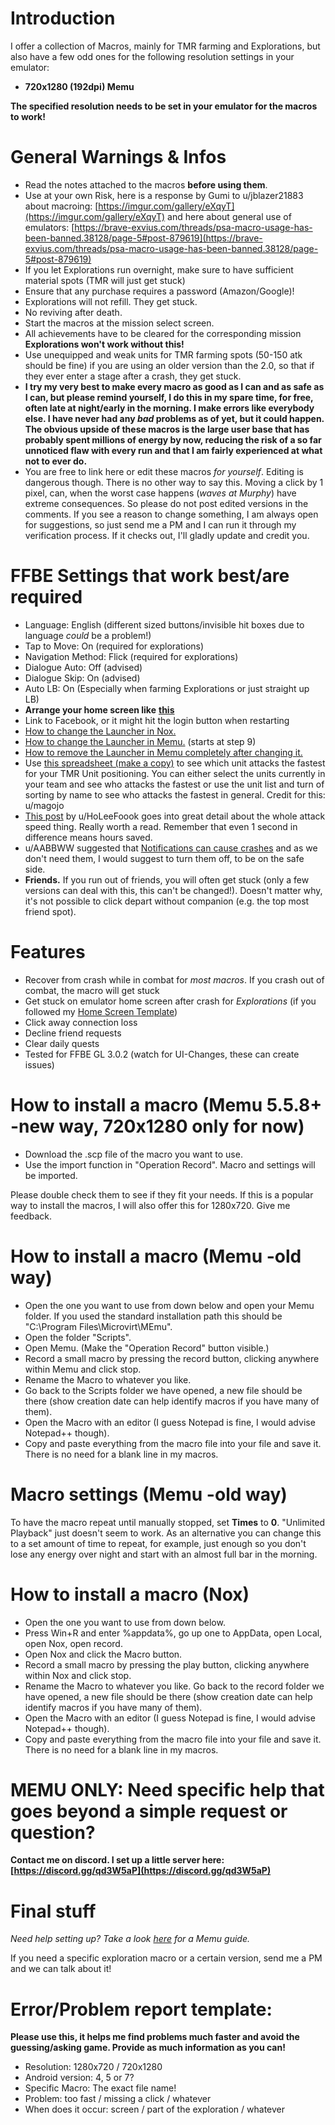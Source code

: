 # Introduction

I offer a collection of Macros, mainly for TMR farming and Explorations, but also have a few odd ones for the following resolution settings in your emulator:

* **720x1280 (192dpi) Memu**

**The specified resolution needs to be set in your emulator for the macros to work!**

# General Warnings & Infos

* Read the notes attached to the macros **before using them**.
* Use at your own Risk, here is a response by Gumi to u/jblazer21883 about macroing: [https://imgur.com/gallery/eXqyT](https://imgur.com/gallery/eXqyT) and here about general use of emulators: [https://brave-exvius.com/threads/psa-macro-usage-has-been-banned.38128/page-5#post-879619](https://brave-exvius.com/threads/psa-macro-usage-has-been-banned.38128/page-5#post-879619)
* If you let Explorations run overnight, make sure to have sufficient material spots (TMR will just get stuck)
* Ensure that any purchase requires a password (Amazon/Google)!
* Explorations will not refill. They get stuck.
* No reviving after death.
* Start the macros at the mission select screen.
* All achievements have to be cleared for the corresponding mission **Explorations won't work without this!**
* Use unequipped and weak units for TMR farming spots (50-150 atk should be fine) if you are using an older version than the 2.0, so that if they ever enter a stage after a crash, they get stuck.
* **I try my very best to make every macro as good as I can and as safe as I can, but please remind yourself, I do this in my spare time, for free, often late at night/early in the morning. I make errors like everybody else. I have never had any *bad* problems as of yet, but it could happen. The obvious upside of these macros is the large user base that has probably spent millions of energy by now, reducing the risk of a so far unnoticed flaw with every run and that I am fairly experienced at what not to ever do.**
* You are free to link here or edit these macros *for yourself*. Editing is dangerous though. There is no other way to say this. Moving a click by 1 pixel, can, when the worst case happens (*waves at Murphy*) have extreme consequences. So please do not post edited versions in the comments. If you see a reason to change something, I am always open for suggestions, so just send me a PM and I can run it through my verification process. If it checks out, I'll gladly update and credit you.

# FFBE Settings that work best/are required

* Language: English (different sized buttons/invisible hit boxes due to language *could* be a problem!)
* Tap to Move: On (required for explorations)
* Navigation Method: Flick (required for explorations)
* Dialogue Auto: Off (advised)
* Dialogue Skip: On (advised)
* Auto LB: On (Especially when farming Explorations or just straight up LB)
* **Arrange your home screen like** [**this**](http://imgur.com/a/D4GIu)
* Link to Facebook, or it might hit the login button when restarting
* [How to change the Launcher in Nox.](https://redd.it/83u1ye)
* [How to change the Launcher in Memu.](https://redd.it/6prfxs) (starts at step 9)
* [How to remove the Launcher in Memu completely after changing it.](https://redd.it/8ru1w4)
* Use [this spreadsheet (make a copy)](https://docs.google.com/spreadsheets/d/1MdSGUUBuwzyPrmBSI3_C0p2OS15WOYnguB0zlbvj0XQ/copy) to see which unit attacks the fastest for your TMR Unit positioning. You can either select the units currently in your team and see who attacks the fastest or use the unit list and turn of sorting by name to see who attacks the fastest in general. Credit for this: u/magojo
* [This post](https://redd.it/8i6b08) by u/HoLeeFoook goes into great detail about the whole attack speed thing. Really worth a read. Remember that even 1 second in difference means hours saved.
* u/AABBWW suggested that [Notifications can cause crashes](https://redd.it/7blzjg) and as we don't need them, I would suggest to turn them off, to be on the safe side.
* **Friends.** If you run out of friends, you will often get stuck (only a few versions can deal with this, this can't be changed!). Doesn't matter why, it's not possible to click depart without companion (e.g. the top most friend spot).

# Features

* Recover from crash while in combat for *most macros*. If you crash out of combat, the macro will get stuck
* Get stuck on emulator home screen after crash for *Explorations* (if you followed my [Home Screen Template](https://imgur.com/a/D4GIu))
* Click away connection loss
* Decline friend requests
* Clear daily quests
* Tested for FFBE GL 3.0.2 (watch for UI-Changes, these can create issues)

# How to install a macro (Memu 5.5.8+ -new way, 720x1280 only for now)

* Download the .scp file of the macro you want to use.
* Use the import function in "Operation Record". Macro and settings will be imported.

Please double check them to see if they fit your needs. If this is a popular way to install the macros, I will also offer this for 1280x720. Give me feedback.

# How to install a macro (Memu -old way)

* Open the one you want to use from down below and open your Memu folder. If you used the standard installation path this should be "C:\\Program Files\\Microvirt\\MEmu".
* Open the folder "Scripts".
* Open Memu. (Make the "Operation Record" button visible.)
* Record a small macro by pressing the record button, clicking anywhere within Memu and click stop.
* Rename the Macro to whatever you like.
* Go back to the Scripts folder we have opened, a new file should be there (show creation date can help identify macros if you have many of them).
* Open the Macro with an editor (I guess Notepad is fine, I would advise Notepad++ though).
* Copy and paste everything from the macro file into your file and save it. There is no need for a blank line in my macros.

# Macro settings (Memu -old way)

To have the macro repeat until manually stopped, set **Times** to **0**. "Unlimited Playback" just doesn't seem to work. As an alternative you can change this to a set amount of time to repeat, for example, just enough so you don't lose any energy over night and start with an almost full bar in the morning.

# How to install a macro (Nox)

* Open the one you want to use from down below.
* Press Win+R and enter %appdata%, go up one to AppData, open Local, open Nox, open record.
* Open Nox and click the Macro button.
* Record a small macro by pressing the play button, clicking anywhere within Nox and click stop.
* Rename the Macro to whatever you like. Go back to the record folder we have opened, a new file should be there (show creation date can help identify macros if you have many of them).
* Open the Macro with an editor (I guess Notepad is fine, I would advise Notepad++ though).
* Copy and paste everything from the macro file into your file and save it. There is no need for a blank line in my macros.

# MEMU ONLY: Need specific help that goes beyond a simple request or question?

**Contact me on discord. I set up a little server here: [https://discord.gg/qd3W5aP](https://discord.gg/qd3W5aP)**

# Final stuff

*Need help setting up? Take a look* [*here*](https://redd.it/6prfxs) *for a Memu guide.*

If you need a specific exploration macro or a certain version, send me a PM and we can talk about it!

# Error/Problem report template:

**Please use this, it helps me find problems much faster and avoid the guessing/asking game. Provide as much information as you can!**

* Resolution: 1280x720 / 720x1280
* Android version: 4, 5 or 7?
* Specific Macro:  The exact file name!
* Problem:  too fast / missing a click / whatever
* When does it occur:  screen / part of the exploration / whatever
